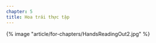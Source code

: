 ```yaml
---
chapter: 5
title: Hoa trái thực tập
---
```


{% image "article/for-chapters/HandsReadingOut2.jpg" %}
